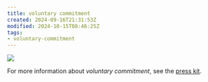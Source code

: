 ```yaml
---
title: voluntary commitment
created: 2024-09-16T21:31:53Z
modified: 2024-10-15T08:46:25Z
tags:
- voluntary-commitment
---
```


<div class="banner">

![](../blog/20230915034939-hero.jpg)

</div>

For more information about _voluntary commitment_, see the [press kit](../press-kits/voluntary-commitment.md).
